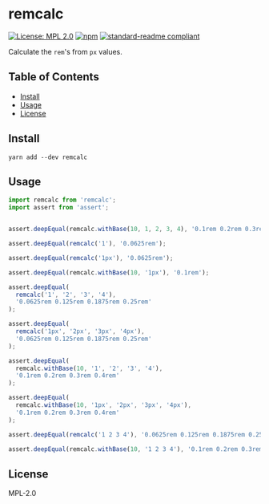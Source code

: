 # remcalc

[![License: MPL 2.0](https://img.shields.io/badge/License-MPL%202.0-brightgreen.svg?style=flat-square)](https://opensource.org/licenses/MPL-2.0)
[![npm](https://img.shields.io/npm/v/remcalc.svg?style=flat-square)](https://npmjs.com/package/remcalc)
[![standard-readme compliant](https://img.shields.io/badge/standard--readme-OK-green.svg?style=flat-square)](https://github.com/RichardLitt/standard-readme)

Calculate the `rem`'s from `px` values.

## Table of Contents

- [Install](#install)
- [Usage](#usage)
- [License](#license)

## Install

```
yarn add --dev remcalc
```

## Usage

```js
import remcalc from 'remcalc';
import assert from 'assert';


assert.deepEqual(remcalc.withBase(10, 1, 2, 3, 4), '0.1rem 0.2rem 0.3rem 0.4rem');

assert.deepEqual(remcalc('1'), '0.0625rem');

assert.deepEqual(remcalc('1px'), '0.0625rem');

assert.deepEqual(remcalc.withBase(10, '1px'), '0.1rem');

assert.deepEqual(
  remcalc('1', '2', '3', '4'),
  '0.0625rem 0.125rem 0.1875rem 0.25rem'
);

assert.deepEqual(
  remcalc('1px', '2px', '3px', '4px'),
  '0.0625rem 0.125rem 0.1875rem 0.25rem'
);

assert.deepEqual(
  remcalc.withBase(10, '1', '2', '3', '4'),
  '0.1rem 0.2rem 0.3rem 0.4rem'
);

assert.deepEqual(
  remcalc.withBase(10, '1px', '2px', '3px', '4px'),
  '0.1rem 0.2rem 0.3rem 0.4rem'
);

assert.deepEqual(remcalc('1 2 3 4'), '0.0625rem 0.125rem 0.1875rem 0.25rem');

assert.deepEqual(remcalc.withBase(10, '1 2 3 4'), '0.1rem 0.2rem 0.3rem 0.4rem');
```

## License

MPL-2.0
